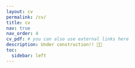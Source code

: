 ```yaml
---
layout: cv
permalink: /cv/
title: cv
nav: true
nav_order: 4
cv_pdf: # you can also use external links here
description: Under construction!! 👨‍💻
toc:
  sidebar: left
---
```

